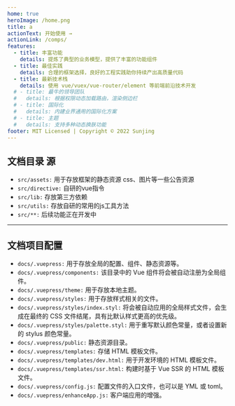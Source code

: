 ```yaml
---
home: true
heroImage: /home.png
title: a
actionText: 开始使用 →
actionLink: /comps/
features:
  - title: 丰富功能
    details: 提炼了典型的业务模型，提供了丰富的功能组件
  - title: 最佳实践
    details: 合理的框架选择，良好的工程实践助你持续产出高质量代码
  - title: 最新技术栈
    details: 使用 vue/vuex/vue-router/element 等前端前沿技术开发
  # - title: 最牛的领导团队
  #   details: 根据权限动态加载路由，渲染侧边栏
  # - title: 国际化
  #   details: 内建业界通用的国际化方案
  # - title: 主题
  #   details: 支持多种动态换肤功能
footer: MIT Licensed | Copyright © 2022 Sunjing
---
```

## 文档目录 源

- `src/assets:` 用于存放框架的静态资源 css、图片等一些公告资源
- `src/directive:` 自研的vue指令
- `src/lib:` 存放第三方依赖
- `src/utils:` 存放自研的常用的js工具方法
- `src/**:` 后续功能正在开发中 

------------------------

## 文档项目配置
- `docs/.vuepress:` 用于存放全局的配置、组件、静态资源等。
- `docs/.vuepress/components:` 该目录中的 Vue 组件将会被自动注册为全局组件。
- `docs/.vuepress/theme:` 用于存放本地主题。
- `docs/.vuepress/styles:` 用于存放样式相关的文件。
- `docs/.vuepress/styles/index.styl:` 将会被自动应用的全局样式文件，会生成在最终的 CSS 文件结尾，具有比默认样式更高的优先级。
- `docs/.vuepress/styles/palette.styl:` 用于重写默认颜色常量，或者设置新的 stylus 颜色常量。
- `docs/.vuepress/public:` 静态资源目录。
- `docs/.vuepress/templates:` 存储 HTML 模板文件。
- `docs/.vuepress/templates/dev.html:` 用于开发环境的 HTML 模板文件。
- `docs/.vuepress/templates/ssr.html:` 构建时基于 Vue SSR 的 HTML 模板文件。
- `docs/.vuepress/config.js:` 配置文件的入口文件，也可以是 YML 或 toml。
- `docs/.vuepress/enhanceApp.js:` 客户端应用的增强。



